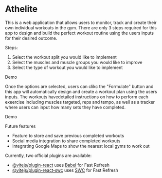 # Athelite

This is a web application that allows users to monitor, track and create their own individual workouts in the gym. There are only 3 steps required for this app to design and build the perfect workout routine using the users inputs for their desired outcome.

Steps:

1. Select the workout split you would like to implement
2. Select the muscles and muscle groups you would like to improve
3. Select the type of workout you would like to implement

Demo

Once the options are selected, users can clikc the "Formulate" button and this app will automatically design and create a workout plan using the users inputs. The workouts havedetailed instructions on how to perform each exeercise including muscles targeted, reps and tempo, as well as a tracker where users can input how many sets they have completed.

Demo

Future features

- Feature to store and save previous completed workouts 
- Social media integration to share completed workouts 
- Integrating Google Maps to show the nearest local gyms to work out

Currently, two official plugins are available:

- [@vitejs/plugin-react](https://github.com/vitejs/vite-plugin-react/blob/main/packages/plugin-react/README.md) uses [Babel](https://babeljs.io/) for Fast Refresh
- [@vitejs/plugin-react-swc](https://github.com/vitejs/vite-plugin-react-swc) uses [SWC](https://swc.rs/) for Fast Refresh
